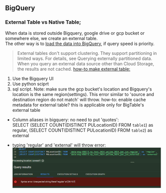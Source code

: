 
## BigQuery

### External Table vs Native Table;  

When data is stored outside Bigquery, google drive or gcp bucket or somewhere else, we create an external table.  
The other way is to [load the data into BigQuery](https://cloud.google.com/bigquery/loading-data), if query speed is priority.
> External tables don't support clustering. They support partitioning in limited ways. For details, see Querying externally partitioned data. When you query an external data source other than Cloud Storage, the results are not cached.
[how-to make external table:](https://cloud.google.com/bigquery/docs/external-data-cloud-storage?_gl=1*c38p3w*_ga*Nzk0MDgzNTY0LjE3Mzk0MTA1Mjc.*_ga_WH2QY8WWF5*MTczOTQyMTc2MS4zLjEuMTczOTQyMjgzMi42MC4wLjA.#create-external-table)  
1. Use the Bigquery UI
2. Use python sciprt
3. sql script.
Note: make sure the gcp bucket's location and Bigquery's location is the same region(settings). This error similar to 'source and destination region do not match' will throw.
how-to: enable cache metadata for external table? this is applicable only for BigTable's external table

- Column aliases in bigquery: no need to put 'quotes':  
SELECT 
(SELECT COUNT(DISTINCT PULocationID) FROM  `table1`) as regular,
(SELECT COUNT(DISTINCT PULocationID) FROM  `table2`) as external

- typing 'regular' and 'external' will throw error:  
![alt text](image.png)


 

